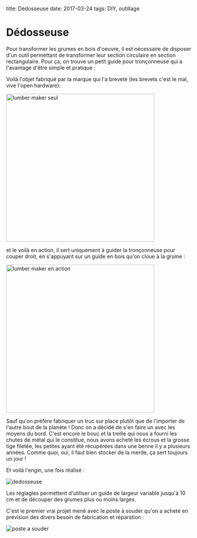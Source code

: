 title: Dédosseuse
date: 2017-03-24
tags: DIY, outillage

# Dédosseuse

Pour transformer les grumes en bois d'oeuvre, il est nécessaire de disposer d'un outil permettant de transformer leur section circulaire en section rectangulaire. Pour ça, on trouve un petit guide pour tronçonneuse qui a l'avantage d'être simple et pratique :

Voilà l'objet fabriqué par la marque qui l'a breveté (les brevets c'est le mal, vive l'open hardware):

<img src="images/divers/lumber_maker_seul.jpg" alt="lumber maker seul" style="width:400px"/>

et le voilà en action, il sert uniquement à guider la tronçonneuse pour couper droit, en s'appuyant sur un guide en bois qu'on cloue à la grume :

<img src="images/divers/lumber_maker_action.jpg" alt="lumber maker en action" style="width:400px"/>

Sauf qu'on préfère fabriquer un truc sur place plutôt que de l'importer de l'autre bout de la planète ! Donc on a décidé de s'en faire un avec les moyens du bord. C'est encore le bouc et la treille qui nous a fourni les chutes de métal qui le constitue, nous avons acheté les écrous et la grosse tige filetée, les petites ayant été récupérées dans une benne il y a plusieurs années. Comme quoi, oui, il faut bien stocker de la merde, ça sert toujours un jour !

Et voilà l'engin, une fois réalisé :

<img src="images/divers/dedosseuse.jpg" alt="dedosseuse"/>

Les réglagles permettent d'utiliser un guide de largeur variable jusqu'à 10 cm et de découper des grumes plus ou moins larges.

C'est le premier vrai projet mené avec le poste à souder qu'on a acheté en prévision des divers besoin de fabrication et réparation :

<img src="images/divers/poste_a_souder.JPG" alt="poste a souder"/>
